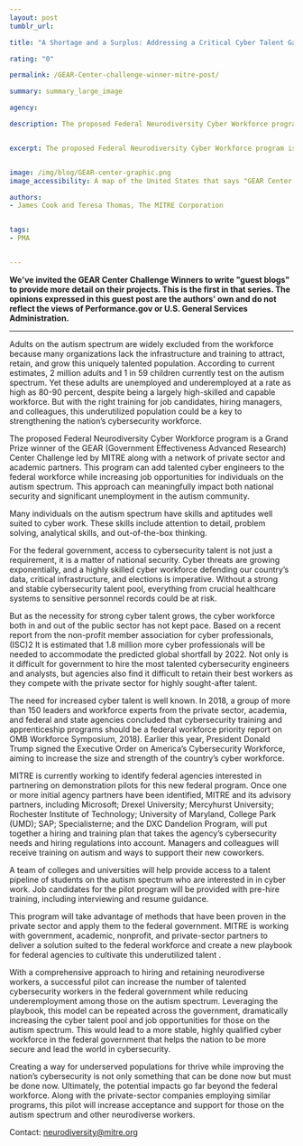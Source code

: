 ```yaml
---
layout: post
tumblr_url:

title: "A Shortage and a Surplus: Addressing a Critical Cyber Talent Gap by Increasing Job Opportunities for Individuals on the Autism Spectrum"

rating: "0"

permalink: /GEAR-Center-challenge-winner-mitre-post/

summary: summary_large_image

agency:

description: The proposed Federal Neurodiversity Cyber Workforce program is a Grand Prize winner of the GEAR (Government Effectiveness Advanced Research) Center Challenge led by MITRE along with a network of private sector and academic partners.


excerpt: The proposed Federal Neurodiversity Cyber Workforce program is a Grand Prize winner of the GEAR (Government Effectiveness Advanced Research) Center Challenge led by MITRE along with a network of private sector and academic partners.


image: /img/blog/GEAR-center-graphic.png
image_accessibility: A map of the United States that says "GEAR Center Challenge Winners."

authors:
- James Cook and Teresa Thomas, The MITRE Corporation


tags:
- PMA


---
```

**We've invited the GEAR Center Challenge Winners to write "guest blogs" to provide more detail on their projects. This is the first in that series. The opinions expressed in this guest post are the authors' own and do not reflect the views of Performance.gov or U.S. General Services Administration.**

<hr style= "hieght:5px; color:#07648d">

Adults on the autism spectrum are widely excluded from the workforce because many organizations lack the infrastructure and training to attract, retain, and grow this uniquely talented population. According to current estimates, 2 million adults and 1 in 59 children currently test on the autism spectrum. Yet these adults are unemployed and underemployed at a rate as high as 80-90 percent, despite being a largely high-skilled and capable workforce. But with the right training for job candidates, hiring managers, and colleagues, this underutilized population could be a key to strengthening the nation’s cybersecurity workforce.

The proposed Federal Neurodiversity Cyber Workforce program is a Grand Prize winner of the GEAR (Government Effectiveness Advanced Research) Center Challenge led by MITRE along with a network of private sector and academic partners. This program can add talented cyber engineers to the federal workforce while increasing job opportunities for individuals on the autism spectrum. This approach can meaningfully impact both national security and significant unemployment in the autism community.

Many individuals on the autism spectrum have skills and aptitudes well suited to cyber work. These skills include attention to detail, problem solving, analytical skills, and out-of-the-box thinking.  

For the federal government, access to cybersecurity talent is not just a requirement, it is a matter of national security. Cyber threats are growing exponentially, and a highly skilled cyber workforce defending our country’s data, critical infrastructure, and elections is imperative. Without a strong and stable cybersecurity talent pool, everything from crucial healthcare systems to sensitive personnel records could be at risk.

But as the necessity for strong cyber talent grows, the cyber workforce both in and out of the public sector has not kept pace. Based on a recent report from the non-profit member association for cyber professionals, (ISC)2 It is estimated that 1.8 million more cyber professionals will be needed to accommodate the predicted global shortfall by 2022. Not only is it difficult for government to hire the most talented cybersecurity engineers and analysts, but agencies also find it difficult to retain their best workers as they compete with the private sector for highly sought-after talent.

The need for increased cyber talent is well known. In 2018, a group of more than 150 leaders and workforce experts from the private sector, academia, and federal and state agencies concluded that cybersecurity training and apprenticeship programs should be a federal workforce priority  report on OMB Workforce Symposium, 2018). Earlier this year, President Donald Trump signed the Executive Order on America’s Cybersecurity Workforce, aiming to increase the size and strength of the country’s cyber workforce.

MITRE is currently working to identify federal agencies interested in partnering on demonstration pilots for this new federal program. Once one or more initial agency partners have been identified, MITRE and its advisory partners, including Microsoft; Drexel University; Mercyhurst University; Rochester Institute of Technology; University of Maryland, College Park (UMD); SAP; Specialisterne; and the DXC Dandelion Program, will put together a hiring and training plan that takes the agency’s cybersecurity needs and hiring regulations into account. Managers and colleagues will receive training on autism and ways to support their new coworkers.

A team of colleges and universities will help provide access to a talent pipeline of students on the autism spectrum who are interested in in cyber work. Job candidates for the pilot program will be provided with pre-hire training, including interviewing and resume guidance.

This program will take advantage of methods that have been proven in the private sector and apply them to the federal government. MITRE is working with government, academic, nonprofit, and private-sector partners to deliver a solution suited to the federal workforce and create a new playbook for federal agencies to cultivate this underutilized talent .


With a comprehensive approach to hiring and retaining neurodiverse workers, a successful pilot can increase the number of talented cybersecurity workers in the federal government while reducing underemployment among those on the autism spectrum. Leveraging the playbook, this model can be repeated across the government, dramatically increasing the cyber talent pool and job opportunities for those on the autism spectrum. This would lead to a more stable, highly qualified cyber workforce in the federal government that helps the nation to be more secure and lead the world in cybersecurity.

Creating a way for underserved populations for thrive while improving the nation’s cybersecurity is not only something that can be done now but must be done now. Ultimately, the potential impacts go far beyond the federal workforce. Along with the private-sector companies employing similar programs, this pilot will increase acceptance and support for those on the autism spectrum and other neurodiverse workers.

Contact: [neurodiversity@mitre.org](neurodiversity@mitre.org)
